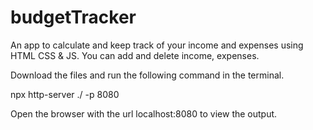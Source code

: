# budgetTracker
An app to calculate and keep track of your income and expenses using HTML CSS & JS. You can add and delete income, expenses.

Download the files and run the following command in the terminal.

npx http-server ./ -p 8080

Open the browser with the url localhost:8080 to view the output.
